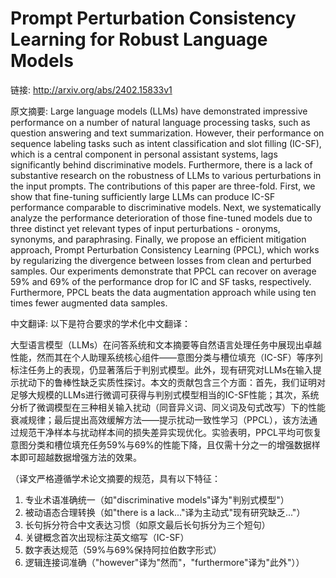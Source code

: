 # Prompt Perturbation Consistency Learning for Robust Language Models

链接: http://arxiv.org/abs/2402.15833v1

原文摘要:
Large language models (LLMs) have demonstrated impressive performance on a
number of natural language processing tasks, such as question answering and
text summarization. However, their performance on sequence labeling tasks such
as intent classification and slot filling (IC-SF), which is a central component
in personal assistant systems, lags significantly behind discriminative models.
Furthermore, there is a lack of substantive research on the robustness of LLMs
to various perturbations in the input prompts. The contributions of this paper
are three-fold. First, we show that fine-tuning sufficiently large LLMs can
produce IC-SF performance comparable to discriminative models. Next, we
systematically analyze the performance deterioration of those fine-tuned models
due to three distinct yet relevant types of input perturbations - oronyms,
synonyms, and paraphrasing. Finally, we propose an efficient mitigation
approach, Prompt Perturbation Consistency Learning (PPCL), which works by
regularizing the divergence between losses from clean and perturbed samples.
Our experiments demonstrate that PPCL can recover on average 59% and 69% of the
performance drop for IC and SF tasks, respectively. Furthermore, PPCL beats the
data augmentation approach while using ten times fewer augmented data samples.

中文翻译:
以下是符合要求的学术化中文翻译：

大型语言模型（LLMs）在问答系统和文本摘要等自然语言处理任务中展现出卓越性能，然而其在个人助理系统核心组件——意图分类与槽位填充（IC-SF）等序列标注任务上的表现，仍显著落后于判别式模型。此外，现有研究对LLMs在输入提示扰动下的鲁棒性缺乏实质性探讨。本文的贡献包含三个方面：首先，我们证明对足够大规模的LLMs进行微调可获得与判别式模型相当的IC-SF性能；其次，系统分析了微调模型在三种相关输入扰动（同音异义词、同义词及句式改写）下的性能衰减规律；最后提出高效缓解方法——提示扰动一致性学习（PPCL），该方法通过规范干净样本与扰动样本间的损失差异实现优化。实验表明，PPCL平均可恢复意图分类和槽位填充任务59%与69%的性能下降，且仅需十分之一的增强数据样本即可超越数据增强方法的效果。

（译文严格遵循学术论文摘要的规范，具有以下特征：
1. 专业术语准确统一（如"discriminative models"译为"判别式模型"）
2. 被动语态合理转换（如"there is a lack..."译为主动式"现有研究缺乏..."）
3. 长句拆分符合中文表达习惯（如原文最后长句拆分为三个短句）
4. 关键概念首次出现标注英文缩写（IC-SF）
5. 数字表达规范（59%与69%保持阿拉伯数字形式）
6. 逻辑连接词准确（"however"译为"然而"，"furthermore"译为"此外"））
